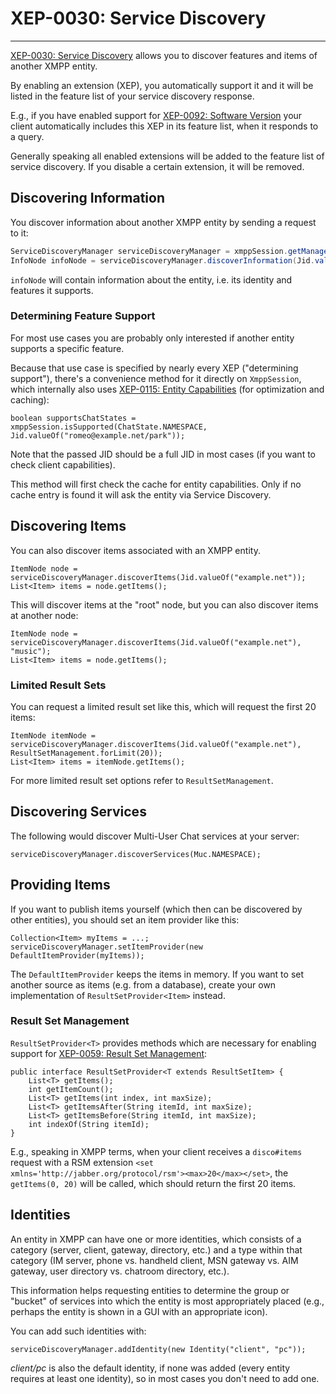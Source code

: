 # XEP-0030: Service Discovery
---

[XEP-0030: Service Discovery][Service Discovery] allows you to discover features and items of another XMPP entity.

By enabling an extension (XEP), you automatically support it and it will be listed in the feature list of your service discovery response.

E.g., if you have enabled support for [XEP-0092: Software Version][Software Version] your client automatically includes this XEP in its feature list, when it responds to a query.

Generally speaking all enabled extensions will be added to the feature list of service discovery. If you disable a certain extension, it will be removed.


## Discovering Information

You discover information about another XMPP entity by sending a request to it:

```java
ServiceDiscoveryManager serviceDiscoveryManager = xmppSession.getManager(ServiceDiscoveryManager.class);
InfoNode infoNode = serviceDiscoveryManager.discoverInformation(Jid.valueOf("example.net"));
```

`infoNode` will contain information about the entity, i.e. its identity and features it supports.

### Determining Feature Support

For most use cases you are probably only interested if another entity supports a specific feature.

Because that use case is specified by nearly every XEP ("determining support"), there's a convenience method for it directly on `XmppSession`, which internally also uses [XEP-0115: Entity Capabilities][Entity Capabilities] (for optimization and caching):

```
boolean supportsChatStates = xmppSession.isSupported(ChatState.NAMESPACE, Jid.valueOf("romeo@example.net/park"));
```

Note that the passed JID should be a full JID in most cases (if you want to check client capabilities).

This method will first check the cache for entity capabilities. Only if no cache entry is found it will ask the entity via Service Discovery.

## Discovering Items

You can also discover items associated with an XMPP entity.

```
ItemNode node = serviceDiscoveryManager.discoverItems(Jid.valueOf("example.net"));
List<Item> items = node.getItems();
```

This will discover items at the "root" node, but you can also discover items at another node:

```
ItemNode node = serviceDiscoveryManager.discoverItems(Jid.valueOf("example.net"), "music");
List<Item> items = node.getItems();
```

### Limited Result Sets

You can request a limited result set like this, which will request the first 20 items:

```
ItemNode itemNode = serviceDiscoveryManager.discoverItems(Jid.valueOf("example.net"), ResultSetManagement.forLimit(20));
List<Item> items = itemNode.getItems();
```

For more limited result set options refer to `ResultSetManagement`.

## Discovering Services

The following would discover Multi-User Chat services at your server:

```
serviceDiscoveryManager.discoverServices(Muc.NAMESPACE);
```

## Providing Items

If you want to publish items yourself (which then can be discovered by other entities), you should set an item provider like this:

```
Collection<Item> myItems = ...;
serviceDiscoveryManager.setItemProvider(new DefaultItemProvider(myItems));
```

The `DefaultItemProvider` keeps the items in memory. If you want to set another source as items (e.g. from a database), create your own implementation of 
`ResultSetProvider<Item>` instead.

### Result Set Management

`ResultSetProvider<T>` provides methods which are necessary for enabling support for [XEP-0059: Result Set Management][Result Set Management]:

```
public interface ResultSetProvider<T extends ResultSetItem> {
    List<T> getItems();
    int getItemCount();
    List<T> getItems(int index, int maxSize);
    List<T> getItemsAfter(String itemId, int maxSize);
    List<T> getItemsBefore(String itemId, int maxSize);
    int indexOf(String itemId);
}
```

E.g., speaking in XMPP terms, when your client receives a `disco#items` request with a RSM extension `<set xmlns='http://jabber.org/protocol/rsm'><max>20</max></set>`,
the `getItems(0, 20)` will be called, which should return the first 20 items.


## Identities

An entity in XMPP can have one or more identities, which consists of a category (server, client, gateway, directory, etc.) and a type within that category (IM server, phone vs. handheld client, MSN gateway vs. AIM gateway, user directory vs. chatroom directory, etc.).

This information helps requesting entities to determine the group or "bucket" of services into which the entity is most appropriately placed (e.g., perhaps the entity is shown in a GUI with an appropriate icon).

You can add such identities with:

```
serviceDiscoveryManager.addIdentity(new Identity("client", "pc"));
```

*client/pc* is also the default identity, if none was added (every entity requires at least one identity), so in most cases you don't need to add one.


[Service Discovery]: http://xmpp.org/extensions/xep-0030.html "XEP-0030: Service Discovery"
[Entity Capabilities]: http://xmpp.org/extensions/xep-0115.html "XEP-0115: Entity Capabilities"
[Software Version]: http://xmpp.org/extensions/xep-0092.html "XEP-0092: Software Version"
[Result Set Management]: http://xmpp.org/extensions/xep-0059.html "XEP-0059: Result Set Management"